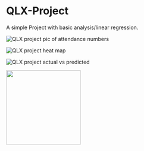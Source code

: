 # QLX-Project
A simple Project with basic analysis/linear regression.


![QLX project pic of attendance numbers](https://user-images.githubusercontent.com/53583290/110194906-1e1db180-7e09-11eb-86da-aff582488f3b.PNG)

![QLX project heat map](https://user-images.githubusercontent.com/53583290/110194946-558c5e00-7e09-11eb-903a-e3c673e4d6a0.PNG)

![QLX project actual vs predicted](https://user-images.githubusercontent.com/53583290/110194964-7bb1fe00-7e09-11eb-8a6f-c01702ab1c40.PNG)

<img src="https://user-images.githubusercontent.com/53583290/110194964-7bb1fe00-7e09-11eb-8a6f-c01702ab1c40.PNG" width="200" />
